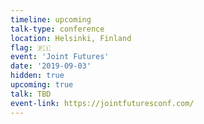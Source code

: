 ```yaml
---
timeline: upcoming
talk-type: conference
location: Helsinki, Finland
flag: 🇫🇮
event: 'Joint Futures'
date: '2019-09-03'
hidden: true
upcoming: true
talk: TBD
event-link: https://jointfuturesconf.com/
---
```

